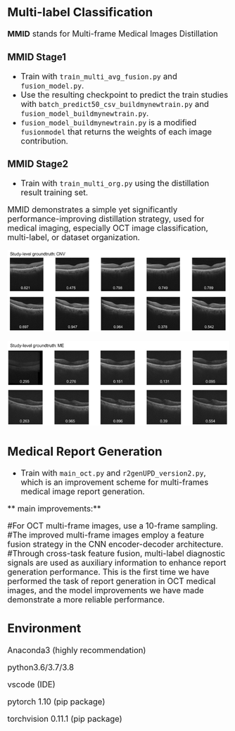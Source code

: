 <font size="4">






## Multi-label Classification

**MMID** stands for Multi-frame Medical Images Distillation

### MMID Stage1

- Train with `train_multi_avg_fusion.py` and `fusion_model.py`.
- Use the resulting checkpoint to predict the train studies with `batch_predict50_csv_buildmynewtrain.py` and `fusion_model_buildmynewtrain.py`.
- `fusion_model_buildmynewtrain.py` is a modified `fusionmodel` that returns the weights of each image contribution.

### MMID Stage2

- Train with `train_multi_org.py` using the distillation result training set.


MMID demonstrates a simple yet significantly performance-improving distillation strategy, used for medical imaging, especially OCT image classification, multi-label, or dataset organization.


![MMID automatic weights calculation with a macular OCT study example 1](fig1.png)

![MMID automatic weights calculation with a macular OCT study example 2](fig2.png)


## Medical Report Generation

- Train with `main_oct.py` and `r2genUPD_version2.py`, which is an improvement scheme for multi-frames medical image report generation.

** main improvements:**

#For OCT multi-frame images, use a 10-frame sampling.
#The improved multi-frame images employ a feature fusion strategy in the CNN encoder-decoder architecture.
#Through cross-task feature fusion, multi-label diagnostic signals are used as auxiliary information to enhance report generation performance.
This is the first time we have performed the task of report generation in OCT medical images, and the model improvements we have made demonstrate a more reliable performance.



## Environment
Anaconda3 (highly recommendation)

python3.6/3.7/3.8

vscode (IDE)

pytorch 1.10 (pip package)

torchvision 0.11.1 (pip package)



</font>
